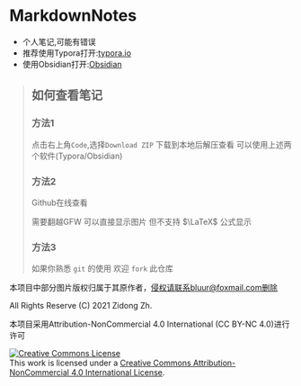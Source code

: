 # MarkdownNotes
+ 个人笔记,可能有错误
+ 推荐使用Typora打开:[typora.io](https://typora.io)
+ 使用Obsidian打开:[Obsidian](https://obsidian.md/)



>   ## 如何查看笔记
>
>   ### 方法1
>
>   点击右上角`Code`,选择`Download ZIP` 下载到本地后解压查看
>   可以使用上述两个软件(Typora/Obsidian)
>
>   ### 方法2
>
>   Github在线查看
>
>   需要翻越GFW 可以直接显示图片
>   但不支持 $\LaTeX$ 公式显示
>
>   ### 方法3
>
>   如果你熟悉 `git` 的使用
>   欢迎 `fork` 此仓库




本项目中部分图片版权归属于其原作者，侵权请联系bluur@foxmail.com删除



All Rights Reserve (C) 2021 Zidong Zh.

本项目采用Attribution-NonCommercial 4.0 International (CC BY-NC 4.0)进行许可

<a rel="license" href="http://creativecommons.org/licenses/by-nc/4.0/"><img alt="Creative Commons License" style="border-width:0" src="https://i.creativecommons.org/l/by-nc/4.0/88x31.png" /></a><br />This work is licensed under a <a rel="license" href="http://creativecommons.org/licenses/by-nc/4.0/">Creative Commons Attribution-NonCommercial 4.0 International License</a>.

